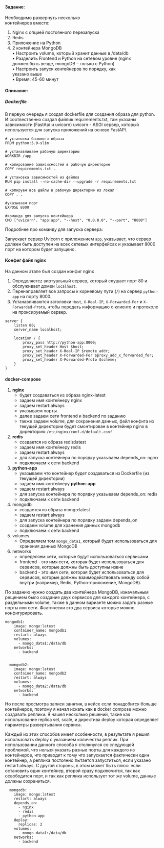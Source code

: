 #### Задание: 

Необходимо развернуть несколько  
контейнеров вместе:  
1. Nginx с опцией постоянного перезапуска  
2. Redis  
3. Приложение на Python  
4. 2 контейнера MongoDB  
• Настроить volume, который хранит данные в /data/db  
• Разделить Frontend и Python на сетевом уровне (nginx  
должен быть везде, mongoDB – только с Python)  
• Настроить запуск контейнеров по порядку, как  
указано выше  
• Время: 45-60 минут

#### Описание: 

##### Dockerfile

В первую очередь я создал dockerfile для создания образа для python. И соотвественно создал файлик requirements.txt, там указаны зависимости (FastApi и uvicorn)
uvicorn - ASGI сервер, который используется для запуска приложений на основе FastAPI.

```
# установка базового образа 
FROM python:3.9-slim

# устанавливаем рабочую директорию 
WORKDIR /app

# копирование зависисмостей в рабочую директорию
COPY requirements.txt .

# установка зависимостей из файлов
RUN pip install --no-cache-dir --upgrade -r requirements.txt

# копируем все файлы в рабочую директорию из локал
COPY . .

#указываем порт 
EXPOSE 8000

#команда для запуска контейнера
CMD ["uvicorn", "app:app", "--host", "0.0.0.0", "--port", "8000"]
```

Подробнее про команду для запуска сервера: 

Запускает сервер Uvicorn с приложением `app`, указывает, что сервер должен быть доступен на всех сетевых интерфейсах и указывает 8000 порт на котором будет запущено.


#### Конфиг файл nginx

На данном этапе был создан конфиг nginx

1. Определяетcz виртуальный сервер, который слушает порт 80 и обслуживает домен `localhost`.
2. Перенаправляет все запросы к корневому пути (`/`) на сервер `python-app` на порту 8000.
3. Устанавливаются заголовки `Host`, `X-Real-IP`, `X-Forwarded-For` и `X-Forwarded-Proto`, чтобы передать информацию о клиенте и протоколе на проксируемый сервер.

```
server {
    listen 80;
    server_name localhost;

    location / {
        proxy_pass http://python-app:8000;
        proxy_set_header Host $host;
        proxy_set_header X-Real-IP $remote_addr;
        proxy_set_header X-Forwarded-For $proxy_add_x_forwarded_for;
        proxy_set_header X-Forwarded-Proto $scheme;
    }
}
```


#### docker-compose 

1) **nginx**
	- будет создаваться из образа nginx-latest
	- задаем имя контейнеру nginx
	- задаем restart:always
	- указываем порты 
	- далее задаем сети frontend и backend по заданию 
	- также задаем volume, для сохранения данных, файл конфига из текущей директории будет смонтирован в контейнер nginx в директорию `/etc/nginx/conf.d/default.conf`
3) **redis**
	- создается из образа redis:latest
	- задаем имя контейнеру redis
	- задаем restart:always
	- для запуска контейнера по порядку указываем depends_on: nginx 
	- подключаем к сети backend
4) **python-app**
	- указываем что контейнер будет создаваться из Dockerfile (из текущей директории)
	- задаем имя контейнеру **python-app**
	- задаем restart:always
	- для запуска контейнера по порядку указываем depends_on: redis
	- подключаем к сети backend
5) mongodb
	- создается из образа mongo:latest
	- задаем restart:always
	- для запуска контейнера по порядку задаем depends_on
	- создаем volume для хранения данных mongodb
	- подключаем к сети backend
6) volumes
	-  Определяем том `mongo_data1`, который будет использоваться для хранения данных MongoDB
7) networks
	- определяем сети, которые будут использоваться сервисами
	- frontend - это имя сети, которая будет использоваться для сервисов, которые должны быть доступны извне
	- backend - это имя сети, которая будет использоваться для сервисов, которые должны взаимодействовать между собой внутри (например, Redis, Python-приложение, MongoDB).

По заданию нужно создать два контейнера MongoDB, изначальным рещением было создание двух сервисов для каждого контейнера, с раздельными volume, также в данном варианте можно задать разные порты или сети. Фактически это два сервиса которые можно конфигурировать.

```
mongodb1:
    image: mongo:latest
    container_name: mongodb1
    restart: always
    volumes:
      - mongo_data1:/data/db
    networks:
      - backend


  mongodb2:
    image: mongo:latest
    container_name: mongodb2
    restart: always
    volumes:
      - mongo_data2:/data/db
    networks:
      - backend
```

Но после просмотра записи занятия, в кейсе если понадобится больше контейнеров, поэтому я начал искать как в docker compose можно создавать реплики. Я нашел несколько решений, такие как использование replica set, scale, и директива deploy которая определяет параметры развертывания сервиса. 

Каждый из этих способов имеет особенности, в результате я решил использовать deploy c указанием количества реплик. При использовании данного способа я столкнулся со следующей проблемой, что нельзя указать разные порты для каждого из контейнеров, что приводит к тому что запускается фактически один контейнер, а реплика постоянно пытается запуститься, если указано restart:always. С другой стороны, в этом может быть плюс: если остановить один контейнер, второй сразу подключится, так как освободится порт, и так как реплика использует тот же volume, данные должны сохраниться.

```
  mongodb:
    image: mongo:latest
    restart: always
    depends_on:
      - nginx
      - redis
      - python-app
    deploy:
      replicas: 2
    volumes:
      - mongo_data1:/data/db
    networks:
      - backend
```

